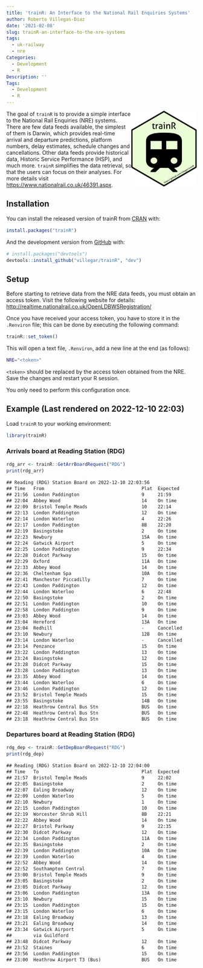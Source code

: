 ```yaml
---
title: 'trainR: An Interface to the National Rail Enquiries Systems'
author: Roberto Villegas-Diaz
date: '2021-02-08'
slug: trainR-an-interface-to-the-nre-systems
tags:
  - uk-railway
  - nre
Categories:
  - Development
  - R
Description: ''
Tags:
  - Development
  - R
---
```


<img src="https://raw.githubusercontent.com/villegar/trainR/main/inst/images/logo.png" alt="logo" align="right" height=200px/>

The goal of `trainR` is to provide a simple interface to the 
National Rail Enquiries (NRE) systems. There are few data feeds 
available, the simplest of them is Darwin, which provides real-time 
arrival and departure predictions, platform numbers, delay estimates, 
schedule changes and cancellations. Other data feeds provide historical 
data, Historic Service Performance (HSP), and much more. `trainR` 
simplifies the data retrieval, so that the users can focus on their 
analyses. For more details visit 
https://www.nationalrail.co.uk/46391.aspx.

## Installation

You can install the released version of trainR from [CRAN](https://CRAN.R-project.org) with:

``` r
install.packages("trainR")
```

And the development version from [GitHub](https://github.com/) with:

``` r
# install.packages("devtools")
devtools::install_github("villegar/trainR", "dev")
```

## Setup
Before starting to retrieve data from the NRE data feeds, you must obtain an access token. 
Visit the following website for details: http://realtime.nationalrail.co.uk/OpenLDBWSRegistration/

Once you have received your access token, you have to store it in the `.Renviron` file; this can be 
done by executing the following command:


```r
trainR::set_token()
```

This will open a text file, `.Renviron`, add a new line at the end (as follows):

```bash
NRE="<token>"
```

`<token>` should be replaced by the access token obtained from the NRE. Save the changes and restart 
your R session.

You only need to perform this configuration once.

## Example (Last rendered on 2022-12-10 22:03)

Load `trainR` to your working environment:

```r
library(trainR)
```

### Arrivals board at Reading Station (RDG)


```r
rdg_arr <- trainR::GetArrBoardRequest("RDG")
print(rdg_arr)
```

```
## Reading (RDG) Station Board on 2022-12-10 22:03:56
## Time   From                                    Plat  Expected
## 21:56  London Paddington                       9     21:59
## 22:04  Abbey Wood                              14    On time
## 22:09  Bristol Temple Meads                    10    22:14
## 22:13  London Paddington                       12    On time
## 22:14  London Waterloo                         4     22:26
## 22:17  London Paddington                       8B    22:20
## 22:19  Basingstoke                             2     On time
## 22:23  Newbury                                 15A   On time
## 22:24  Gatwick Airport                         5     On time
## 22:25  London Paddington                       9     22:34
## 22:28  Didcot Parkway                          15    On time
## 22:29  Oxford                                  11A   On time
## 22:33  Abbey Wood                              14    On time
## 22:36  Cheltenham Spa                          10A   On time
## 22:41  Manchester Piccadilly                   7     On time
## 22:43  London Paddington                       12    On time
## 22:44  London Waterloo                         6     22:48
## 22:50  Basingstoke                             2     On time
## 22:51  London Paddington                       10    On time
## 22:58  London Paddington                       9     On time
## 23:03  Abbey Wood                              14    On time
## 23:04  Hereford                                13A   On time
## 23:04  Redhill                                 -     Cancelled
## 23:10  Newbury                                 12B   On time
## 23:14  London Waterloo                         -     Cancelled
## 23:14  Penzance                                15    On time
## 23:22  London Paddington                       13    On time
## 23:24  Basingstoke                             12    On time
## 23:28  Didcot Parkway                          15    On time
## 23:28  London Paddington                       13    On time
## 23:35  Abbey Wood                              14    On time
## 23:44  London Waterloo                         6     On time
## 23:46  London Paddington                       12    On time
## 23:52  Bristol Temple Meads                    15    On time
## 23:55  Basingstoke                             14B   On time
## 22:18  Heathrow Central Bus Stn                BUS   On time
## 22:48  Heathrow Central Bus Stn                BUS   On time
## 23:18  Heathrow Central Bus Stn                BUS   On time
```

### Departures board at Reading Station (RDG)


```r
rdg_dep <- trainR::GetDepBoardRequest("RDG")
print(rdg_dep)
```

```
## Reading (RDG) Station Board on 2022-12-10 22:04:00
## Time   To                                      Plat  Expected
## 21:57  Bristol Temple Meads                    9     22:02
## 22:05  Basingstoke                             2     On time
## 22:07  Ealing Broadway                         12    On time
## 22:09  London Waterloo                         5     On time
## 22:10  Newbury                                 1     On time
## 22:15  London Paddington                       10    On time
## 22:19  Worcester Shrub Hill                    8B    22:21
## 22:22  Abbey Wood                              14    On time
## 22:27  Bristol Parkway                         9     22:35
## 22:30  Didcot Parkway                          12    On time
## 22:34  London Paddington                       11A   On time
## 22:35  Basingstoke                             2     On time
## 22:39  London Paddington                       10A   On time
## 22:39  London Waterloo                         4     On time
## 22:52  Abbey Wood                              14    On time
## 22:52  Southampton Central                     7     On time
## 23:00  Bristol Temple Meads                    9     On time
## 23:05  Basingstoke                             2     On time
## 23:05  Didcot Parkway                          12    On time
## 23:06  London Paddington                       13A   On time
## 23:10  Newbury                                 15    On time
## 23:15  London Paddington                       15    On time
## 23:15  London Waterloo                         6     On time
## 23:18  Ealing Broadway                         13    On time
## 23:21  Ealing Broadway                         14    On time
## 23:34  Gatwick Airport                         5     On time
##        via Guildford                           
## 23:48  Didcot Parkway                          12    On time
## 23:52  Staines                                 6     On time
## 23:56  London Paddington                       15    On time
## 23:00  Heathrow Airport T3 (Bus)               BUS   On time
```
